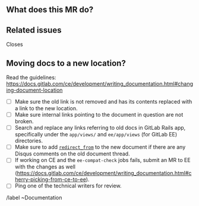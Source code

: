 <!--See the general Documentation guidelines https://docs.gitlab.com/ce/development/writing_documentation.html -->

## What does this MR do?

<!-- Briefly describe what this MR is about -->

## Related issues

<!-- Mention the issue(s) this MR closes or is related to -->

Closes 

## Moving docs to a new location?

Read the guidelines:
https://docs.gitlab.com/ce/development/writing_documentation.html#changing-document-location

- [ ] Make sure the old link is not removed and has its contents replaced with
      a link to the new location.
- [ ] Make sure internal links pointing to the document in question are not broken.
- [ ] Search and replace any links referring to old docs in GitLab Rails app,
      specifically under the `app/views/` and `ee/app/views` (for GitLab EE)  directories.
- [ ] Make sure to add [`redirect_from`](https://docs.gitlab.com/ce/development/writing_documentation.html#redirections-for-pages-with-disqus-comments)
      to the new document if there are any Disqus comments on the old document thread.
- [ ] If working on CE and the `ee-compat-check` jobs fails, submit an MR to EE
      with the changes as well (https://docs.gitlab.com/ce/development/writing_documentation.html#cherry-picking-from-ce-to-ee).
- [ ] Ping one of the technical writers for review.

/label ~Documentation
